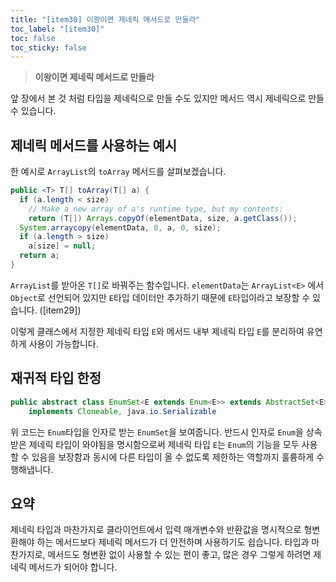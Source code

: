 ```yaml
---
title: "[item30] 이왕이면 제네릭 메서드로 만들라"
toc_label: "[item30]"
toc: false
toc_sticky: false
---
```


> **이왕이면 제네릭 메서드로 만들라**

앞 장에서 본 것 처럼 타입을 제네릭으로 만들 수도 있지만 메서드 역시 제네릭으로 만들 수 있습니다.

## 제네릭 메서드를 사용하는 예시

한 예시로 `ArrayList`의 `toArray` 메서드를 살펴보겠습니다.

```java
public <T> T[] toArray(T[] a) {
  if (a.length < size)
    // Make a new array of a's runtime type, but my contents:
    return (T[]) Arrays.copyOf(elementData, size, a.getClass());
  System.arraycopy(elementData, 0, a, 0, size);
  if (a.length > size)
    a[size] = null;
  return a;
}
```
`ArrayList`를 받아온 `T[]`로 바꿔주는 함수입니다. `elementData`는 `ArrayList<E>` 에서 `Object`로 선언되어 있지만 `E`타입 데이터만 추가하기 때문에 `E`타입이라고 보장할 수 있습니다. ([item29])

이렇게 클래스에서 지정한 제네릭 타입 `E`와 메서드 내부 제네릭 타입 `E`를 분리하여 유연하게 사용이 가능합니다.

## 재귀적 타입 한정
```java
public abstract class EnumSet<E extends Enum<E>> extends AbstractSet<E>
    implements Cloneable, java.io.Serializable
```
위 코드는 `Enum`타입을 인자로 받는 `EnumSet`을 보여줍니다. 반드시 인자로 `Enum`을 상속받은 제네릭 타입이 와야됨을 명시함으로써 제네릭 타입 `E`는 `Enum`의 기능을 모두 사용할 수 있음을 보장함과 동시에 다른 타입이 올 수 없도록 제한하는 역할까지 훌륭하게 수행해냅니다.

## 요약
제네릭 타입과 마찬가지로 클라이언트에서 입력 매개변수와 반환값을 명시적으로 형변환해야 하는 메서드보다 제네릭 메서드가 더 안전하며 사용하기도 쉽습니다. 타입과 마찬가지로, 메서드도 형변환 없이 사용할 수 있는 편이 좋고, 많은 경우 그렇게 하려면 제네릭 메서드가 되어야 합니다.